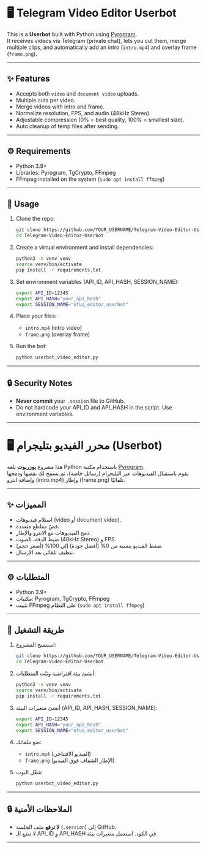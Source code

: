 # 🖥️ Telegram Video Editor Userbot

This is a **Userbot** built with Python using [Pyrogram](https://docs.pyrogram.org/).  
It receives videos via Telegram (private chat), lets you cut them, merge multiple clips, and automatically add an intro (`intro.mp4`) and overlay frame (`frame.png`).

---

## ✨ Features
- Accepts both `video` and `document video` uploads.
- Multiple cuts per video.
- Merge videos with intro and frame.
- Normalize resolution, FPS, and audio (48kHz Stereo).
- Adjustable compression (0% = best quality, 100% = smallest size).
- Auto cleanup of temp files after sending.

---

## ⚙️ Requirements
- Python 3.9+
- Libraries: Pyrogram, TgCrypto, FFmpeg
- FFmpeg installed on the system (`sudo apt install ffmpeg`)

---

## 🚀 Usage
1. Clone the repo:
   ```bash
   git clone https://github.com/YOUR_USERNAME/Telegram-Video-Editor-Userbot.git
   cd Telegram-Video-Editor-Userbot
   ```

2. Create a virtual environment and install dependencies:
   ```bash
   python3 -m venv venv
   source venv/bin/activate
   pip install -r requirements.txt
   ```

3. Set environment variables (API_ID, API_HASH, SESSION_NAME):
   ```bash
   export API_ID=12345
   export API_HASH="your_api_hash"
   export SESSION_NAME="ofuq_editor_userbot"
   ```

4. Place your files:
   - `intro.mp4` (intro video)
   - `frame.png` (overlay frame)

5. Run the bot:
   ```bash
   python userbot_video_editor.py
   ```

---

## 🔒 Security Notes
- **Never commit** your `.session` file to GitHub.
- Do not hardcode your API_ID and API_HASH in the script. Use environment variables.

---

# 🖥️ محرر الفيديو بتليجرام (Userbot)

هذا مشروع **يوزربوت** بلغة Python باستخدام مكتبة [Pyrogram](https://docs.pyrogram.org/).  
يقوم باستقبال الفيديوهات عبر التليجرام (رسائل خاصة)، ثم يسمح لك بقصها ودمجها وإضافة انترو (intro.mp4) وإطار (frame.png) تلقائيًا.

---

## ✨ المميزات
- استلام فيديوهات (video أو document video).
- قصّ مقاطع متعددة.
- دمج الفيديوهات مع الانترو والإطار.
- ضبط الدقة، الصوت (48kHz Stereo) و FPS.
- ضغط الفيديو بنسبة من 0% (أفضل جودة) إلى 100% (أصغر حجم).
- تنظيف تلقائي بعد الإرسال.

---

## ⚙️ المتطلبات
- Python 3.9+
- مكتبات: Pyrogram, TgCrypto, FFmpeg
- تثبيت FFmpeg على النظام (`sudo apt install ffmpeg`)

---

## 🚀 طريقة التشغيل
1. استنسخ المشروع:
   ```bash
   git clone https://github.com/YOUR_USERNAME/Telegram-Video-Editor-Userbot.git
   cd Telegram-Video-Editor-Userbot
   ```

2. أنشئ بيئة افتراضية وثبّت المتطلبات:
   ```bash
   python3 -m venv venv
   source venv/bin/activate
   pip install -r requirements.txt
   ```

3. أنشئ متغيرات البيئة (API_ID, API_HASH, SESSION_NAME):
   ```bash
   export API_ID=12345
   export API_HASH="your_api_hash"
   export SESSION_NAME="ofuq_editor_userbot"
   ```

4. ضع ملفاتك:
   - `intro.mp4` (الفيديو الافتتاحي)
   - `frame.png` (الإطار الشفاف فوق الفيديو)

5. شغّل البوت:
   ```bash
   python userbot_video_editor.py
   ```

---

## 🔒 الملاحظات الأمنية
- **لا ترفع** ملف الجلسة (`.session`) إلى GitHub.
- لا تضع الـ API_ID و API_HASH في الكود. استعمل متغيرات بيئة.

---
